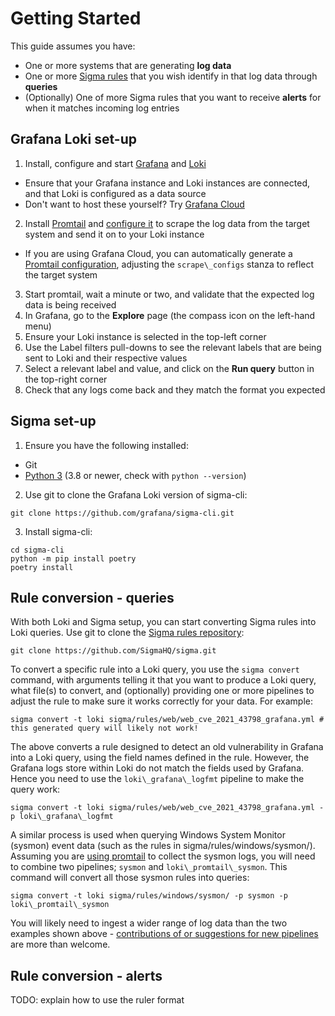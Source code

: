 # Getting Started

This guide assumes you have:
* One or more systems that are generating **log data**
* One or more [Sigma rules](https://github.com/SigmaHQ/sigma/tree/master/rules) that you wish identify in that log data through **queries**
* (Optionally) One of more Sigma rules that you want to receive **alerts** for when it matches incoming log entries

## Grafana Loki set-up

1. Install, configure and start [Grafana](https://grafana.com/docs/grafana/latest/#installing-grafana) and [Loki](https://grafana.com/docs/loki/latest/installation/)
  * Ensure that your Grafana instance and Loki instances are connected, and that Loki is configured as a data source
  * Don't want to host these yourself? Try [Grafana Cloud](https://grafana.com/docs/grafana-cloud/quickstart/)
2. Install [Promtail](https://grafana.com/docs/loki/latest/clients/promtail/installation/) and [configure it](https://grafana.com/docs/loki/latest/clients/promtail/configuration/) to scrape the log data from the target system and send it on to your Loki instance
  * If you are using Grafana Cloud, you can automatically generate a [Promtail configuration](https://grafana.com/docs/grafana-cloud/data-configuration/logs/collect-logs-with-promtail/), adjusting the `scrape\_configs` stanza to reflect the target system
3. Start promtail, wait a minute or two, and validate that the expected log data is being received
  1. In Grafana, go to the **Explore** page (the compass icon on the left-hand menu)
  2. Ensure your Loki instance is selected in the top-left corner
  3. Use the Label filters pull-downs to see the relevant labels that are being sent to Loki and their respective values
  4. Select a relevant label and value, and click on the **Run query** button in the top-right corner
  5. Check that any logs come back and they match the format you expected

## Sigma set-up

1. Ensure you have the following installed:
  * Git
  * [Python 3](https://wiki.python.org/moin/BeginnersGuide/Download) (3.8 or newer, check with `python --version`)
2. Use git to clone the Grafana Loki version of sigma-cli:
```
git clone https://github.com/grafana/sigma-cli.git
```
3. Install sigma-cli:
```
cd sigma-cli
python -m pip install poetry
poetry install
```

## Rule conversion - queries

With both Loki and Sigma setup, you can start converting Sigma rules into Loki queries. Use git to clone the [Sigma rules repository](https://github.com/SigmaHQ/sigma/):

```
git clone https://github.com/SigmaHQ/sigma.git
```

To convert a specific rule into a Loki query, you use the `sigma convert` command, with arguments telling it that you want to produce a Loki query, what file(s) to convert, and (optionally) providing one or more pipelines to adjust the rule to make sure it works correctly for your data. For example:
```
sigma convert -t loki sigma/rules/web/web_cve_2021_43798_grafana.yml # this generated query will likely not work!
```

The above converts a rule designed to detect an old vulnerability in Grafana into a Loki query, using the field names defined in the rule. However, the Grafana logs store within Loki do not match the fields used by Grafana. Hence you need to use the `loki\_grafana\_logfmt` pipeline to make the query work:
```
sigma convert -t loki sigma/rules/web/web_cve_2021_43798_grafana.yml -p loki\_grafana\_logfmt
```

A similar process is used when querying Windows System Monitor (sysmon) event data (such as the rules in sigma/rules/windows/sysmon/). Assuming you are [using promtail](https://grafana.com/docs/loki/latest/clients/promtail/configuration/#windows_events) to collect the sysmon logs, you will need to combine two pipelines; `sysmon` and `loki\_promtail\_sysmon`. This command will convert all those sysmon rules into queries:
```
sigma convert -t loki sigma/rules/windows/sysmon/ -p sysmon -p loki\_promtail\_sysmon
```

You will likely need to ingest a wider range of log data than the two examples shown above - [contributions of or suggestions for new pipelines](https://github.com/grafana/pySigma-backend-loki/issues) are more than welcome.

## Rule conversion - alerts

TODO: explain how to use the ruler format
